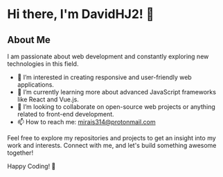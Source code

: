 # Hi there, I'm DavidHJ2! 👋

## About Me
I am passionate about web development and constantly exploring new technologies in this field. 

- 👀 I’m interested in creating responsive and user-friendly web applications.
- 🌱 I’m currently learning more about advanced JavaScript frameworks like React and Vue.js.
- 💞️ I’m looking to collaborate on open-source web projects or anything related to front-end development.
- 📫 How to reach me: mirais314@protonmail.com

Feel free to explore my repositories and projects to get an insight into my work and interests. Connect with me, and let's build something awesome together!

Happy Coding! 🚀

<!---
DavidHJ2/DavidHJ2 is a ✨ special ✨ repository because its `README.md` (this file) appears on your GitHub profile.
You can click the Preview link to take a look at your changes.
--->
